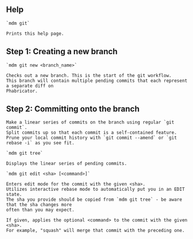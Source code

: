 ## Help

    `mdm git`

    Prints this help page.

## Step 1: Creating a new branch

    `mdm git new <branch_name>`

    Checks out a new branch. This is the start of the git workflow.
    This branch will contain multiple pending commits that each represent a separate diff on
    Phabricator.

## Step 2: Committing onto the branch

    Make a linear series of commits on the branch using regular `git commit`.
    Split commits up so that each commit is a self-contained feature.
    Prune your local commit history with `git commit --amend` or `git rebase -i` as you see fit.

    `mdm git tree`

    Displays the linear series of pending commits.

    `mdm git edit <sha> [<command>]`

    Enters edit mode for the commit with the given <sha>.
    Utilizes interactive rebase mode to automatically put you in an EDIT state.
    The sha you provide should be copied from `mdm git tree` - be aware that the sha changes more
    often than you may expect.

    If given, applies the optional <command> to the commit with the given <sha>.
    For example, "squash" will merge that commit with the preceding one.
